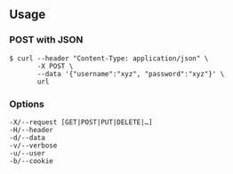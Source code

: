 ## Usage
### POST with JSON
```
$ curl --header "Content-Type: application/json" \
       -X POST \
       --data '{"username":"xyz", "password":"xyz"}' \
       url
```


### Options
```
-X/--request [GET|POST|PUT|DELETE|…]
-H/--header
-d/--data
-v/--verbose
-u/--user
-b/--cookie 
```
